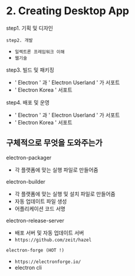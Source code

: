 # 2. Creating Desktop App

step1. 기획 및 디자인  

`step2. 개발`  
- `일렉트론 프레임워크 이해`  
- `웹기술`  

step3. 빌드 및 패키징  
- ' Electron ' 과 ' Electron Userland ' 가 서포트  
- ' Electron Korea ' 서포트 

step4. 배포 및 운영
- ' Electron ' 과 ' Electron Userland ' 가 서포트  
- ' Electron Korea ' 서포트  

## 구체적으로 무엇을 도와주는가
electron-packager  
- 각 플랫폼에 맞는 실행 파일로 만들어줌  

electron-builder  
- 각 플랫폼에 맞는 실행 및 설치 파일로 만들어줌  
- 자동 업데이트 파일 생성  
- 어플리케이션 코드 서명  

electron-release-server  
- 배포 서버 및 자동 업데이트 서버  
- `https://github.com/zeit/hazel`  

`electron-forge (HOT !)  `
- `https://electronforge.io/`  
- electron cli  